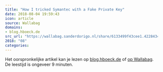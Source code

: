 ```yaml
---
title: "How I tricked Symantec with a Fake Private Key"
date: 2018-08-04 19:59:43
icon: article
source: Wallabag
domains:
- blog.hboeck.de
src_url: "https://wallabag.sanderdorigo.nl/share/6133499f43cee1.42284345"
2018: "08"
categories:
---
```

Het oorspronkelijke artikel kan je lezen op [blog.hboeck.de](https://blog.hboeck.de/archives/888-How-I-tricked-Symantec-with-a-Fake-Private-Key.html) of [op Wallabag](https://wallabag.sanderdorigo.nl/share/6133499f43cee1.42284345). De leestijd is ongeveer 9 minuten.